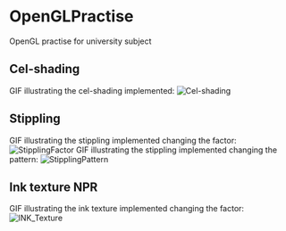 # OpenGLPractise
OpenGL practise for university subject
## Cel-shading
GIF illustrating the cel-shading implemented:
![Cel-shading](recordings/cel-shading.gif)
## Stippling
GIF illustrating the stippling implemented changing the factor:
![StipplingFactor](recordings/stippling-factor-change.gif)
GIF illustrating the stippling implemented changing the pattern:
![StipplingPattern](recordings/stippling-pattern-change.gif)
## Ink texture NPR
GIF illustrating the ink texture implemented changing the factor:
![INK_Texture](recordings/INK_NPR.gif)
